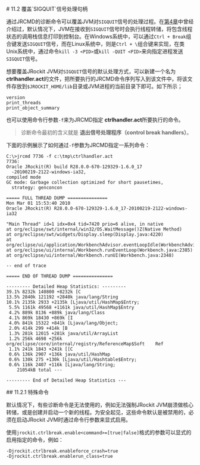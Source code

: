 <a name="11.2" />
# 11.2 覆盖`SIGQUIT`信号处理句柄

通过JRCMD的诊断命令可以覆盖JVM对`SIGQUIT`信号的处理过程。在[第4章][1]中曾经介绍过，默认情况下，JVM在接收到`SIGQUIT`信号时会执行线程转储，将包含线程状态的调用栈信息打印到控制台。在Windows系统中，可以通过`Ctrl + Break`组合键发送`SIGQUIT`信号，而在Linux系统中，则是`Ctrl + \`组合键来实现，在类Unix系统中，通过命令`kill -3 <PID>`或`kill -QUIT <PID>`来向指定进程发送`SIGQUIT`信号。

想要覆盖JRockit JVM对`SIGQUIT`信号的默认处理方式，可以新建一个名为 **ctrlhandler.act**的文件，把所要执行的JRCMD命令序列写入到该文件中，将该文件存放到`$JROCKIT_HOME/lib`目录或JVM进程的当前目录下即可。如下所示；

    version
    print_threads
    print_object_summary

也可以使用命令行参数`-f`来为JRCMD指定 **ctrlhandler.act**所要执行的命令。

>诊断命令最初的含义就是 **退出信号处理程序（control break handlers）**。

下面的示例展示了如何通过`-f`参数为JRCMD指定一系列命令：

    C:\>jrcmd 7736 -f c:\tmp\ctrlhandler.act
    7736:
    Oracle JRockit(R) build R28.0.0-670-129329-1.6.0_17
      -20100219-2122-windows-ia32,
    compiled mode
    GC mode: Garbage collection optimized for short pausetimes,
      strategy: genconcon

    ===== FULL THREAD DUMP ===============
    Mon Mar 01 15:53:40 2010
    Oracle JRockit(R) R28.0.0-670-129329-1.6.0_17-20100219-2122-windows-ia32
    
    "Main Thread" id=1 idx=0x4 tid=7420 prio=6 alive, in native
    at org/eclipse/swt/internal/win32/OS.WaitMessage()Z(Native Method)
    at org/eclipse/swt/widgets/Display.sleep(Display.java:4220)
    at org/eclipse/ui/application/WorkbenchAdvisor.eventLoopIdle(WorkbenchAdvisor.java:364)
    at org/eclipse/ui/internal/Workbench.runEventLoop(Workbench.java:2385)
    at org/eclipse/ui/internal/Workbench.runUI(Workbench.java:2348)

    -- end of trace
    
    ===== END OF THREAD DUMP ===============
    
    --------- Detailed Heap Statistics: ---------
    39.1% 8232k 140800 +8232k [C
    13.5% 2840k 121192 +2840k java/lang/String
    10.1% 2135k 2933 +2135k [Ljava/util/HashMap$Entry;
     5.5% 1161k 49568 +1161k java/util/HashMap$Entry
     4.2% 889k 8136 +889k java/lang/Class
     4.1% 869k 18430 +869k [I
     4.0% 841k 15322 +841k [Ljava/lang/Object;
     2.0% 414k 299 +414k [B
     1.3% 281k 12015 +281k java/util/ArrayList
     1.2% 256k 4698 +256k org/eclipse/core/internal/registry/ReferenceMap$Soft    Ref
     1.1% 241k 1843 +241k [[C
     0.6% 136k 2907 +136k java/util/HashMap
     0.6% 130k 275 +130k [Ljava/util/Hashtable$Entry;
     0.6% 116k 2407 +116k [Ljava/lang/String;
        21054kB total ---

    --------- End of Detailed Heap Statistics ---

<a name="11.2.1" />
## 11.2.1 特殊命令

默认情况下，有些诊断命令是无法使用的，例如无法强制JRockit JVM崩溃做核心转储，或是创建并启动一个新的线程。为安全起见，这些命令默认是被禁用的，必须在启动JRockit JVM时通过命令行参数来显式启用。

使用`jrockit.ctrlbreak.enable<command>=[true|false]`格式的参数可以显式的启用指定的命令，例如：

    -Djrockit.ctrlbreak.enableforce_crash=true
    -Djrockit.ctrlbreak.enablerun_class=true










[1]:    ../chap4/4.md#4